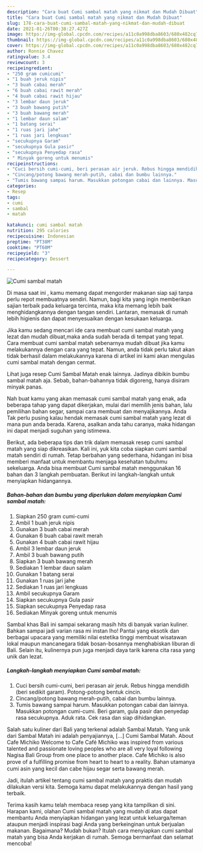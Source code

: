 ```yaml
---
description: "Cara buat Cumi sambal matah yang nikmat dan Mudah Dibuat"
title: "Cara buat Cumi sambal matah yang nikmat dan Mudah Dibuat"
slug: 178-cara-buat-cumi-sambal-matah-yang-nikmat-dan-mudah-dibuat
date: 2021-01-26T00:38:27.427Z
image: https://img-global.cpcdn.com/recipes/a11c0a998dba8603/680x482cq70/cumi-sambal-matah-foto-resep-utama.jpg
thumbnail: https://img-global.cpcdn.com/recipes/a11c0a998dba8603/680x482cq70/cumi-sambal-matah-foto-resep-utama.jpg
cover: https://img-global.cpcdn.com/recipes/a11c0a998dba8603/680x482cq70/cumi-sambal-matah-foto-resep-utama.jpg
author: Ronnie Chavez
ratingvalue: 3.4
reviewcount: 3
recipeingredient:
- "250 gram cumicumi"
- "1 buah jeruk nipis"
- "3 buah cabai merah"
- "6 buah cabai rawit merah"
- "4 buah cabai rawit hijau"
- "3 lembar daun jeruk"
- "3 buah bawang putih"
- "3 buah bawang merah"
- "1 lembar daun salam"
- "1 batang serai"
- "1 ruas jari jahe"
- "1 ruas jari lengkuas"
- "secukupnya Garam"
- "secukupnya Gula pasir"
- "secukupnya Penyedap rasa"
- " Minyak goreng untuk menumis"
recipeinstructions:
- "Cuci bersih cumi-cumi, beri perasan air jeruk. Rebus hingga mendidih (beri sedikit garam). Potong-potong bentuk cincin."
- "Cincang/potong bawang merah-putih, cabai dan bumbu lainnya."
- "Tumis bawang sampai harum. Masukkan potongan cabai dan lainnya. Masukkan potongan cumi-cumi. Beri garam, gula pasir dan penyedap rasa secukupnya. Aduk rata. Cek rasa dan siap dihidangkan."
categories:
- Resep
tags:
- cumi
- sambal
- matah

katakunci: cumi sambal matah 
nutrition: 295 calories
recipecuisine: Indonesian
preptime: "PT38M"
cooktime: "PT60M"
recipeyield: "3"
recipecategory: Dessert

---
```



![Cumi sambal matah](https://img-global.cpcdn.com/recipes/a11c0a998dba8603/680x482cq70/cumi-sambal-matah-foto-resep-utama.jpg)

Di masa  saat ini , kamu memang dapat mengorder makanan siap saji tanpa perlu repot membuatnya sendiri. Namun, bagi kita yang ingin memberikan sajian terbaik pada keluarga tercinta, maka kita memang lebih baik menghidangkannya dengan tangan sendiri. Lantaran, memasak di rumah lebih higienis dan dapat menyesuaikan dengan kesukaan keluarga.

Jika kamu sedang mencari ide cara membuat cumi sambal matah yang lezat dan mudah dibuat,maka anda sudah berada di tempat yang tepat. Cara membuat cumi sambal matah  sebenarnya mudah dibuat jika kamu melakukannya dengan cara yang tepat. Namun, anda tidak perlu takut akan tidak berhasil dalam melakukannya 
karena di artikel ini kami akan mengulas cumi sambal matah dengan cermat.  

Lihat juga resep Cumi Sambal Matah enak lainnya. Jadinya dibikin bumbu sambal matah aja. Sebab, bahan-bahannya tidak digoreng, hanya disiram minyak panas.

Nah buat kamu yang akan memasak cumi sambal matah yang enak, ada beberapa tahap yang dapat dikerjakan, mulai dari memilih jenis bahan, lalu pemilihan bahan segar, sampai cara membuat dan menyajikannya. Anda Tak perlu pusing kalau hendak memasak cumi sambal matah yang lezat di mana pun anda berada. Karena, asalkan anda  tahu caranya, maka hidangan ini dapat menjadi suguhan yang istimewa.

Berikut, ada beberapa tips dan trik dalam memasak resep cumi sambal matah yang siap dikreasikan. Kali ini, yuk kita coba siapkan cumi sambal matah sendiri di rumah. Tetap berbahan yang sederhana, hidangan ini bisa memberi manfaat untuk membantu menjaga kesehatan tubuhmu sekeluarga. Anda bisa membuat Cumi sambal matah menggunakan 16 bahan dan 3 langkah pembuatan. Berikut ini langkah-langkah untuk menyiapkan hidangannya.

<!--inarticleads1-->

##### Bahan-bahan dan bumbu yang diperlukan dalam menyiapkan Cumi sambal matah:

1. Siapkan 250 gram cumi-cumi
1. Ambil 1 buah jeruk nipis
1. Gunakan 3 buah cabai merah
1. Gunakan 6 buah cabai rawit merah
1. Gunakan 4 buah cabai rawit hijau
1. Ambil 3 lembar daun jeruk
1. Ambil 3 buah bawang putih
1. Siapkan 3 buah bawang merah
1. Sediakan 1 lembar daun salam
1. Gunakan 1 batang serai
1. Gunakan 1 ruas jari jahe
1. Sediakan 1 ruas jari lengkuas
1. Ambil secukupnya Garam
1. Siapkan secukupnya Gula pasir
1. Siapkan secukupnya Penyedap rasa
1. Sediakan  Minyak goreng untuk menumis


Sambal khas Bali ini sampai sekarang masih hits di banyak varian kuliner. Bahkan sampai jadi varian rasa mi instan lho! Pantai yang eksotik dan berbagai upacara yang memiliki nilai estetika tinggi membuat wisatawan lokal maupun mancanegara tidak bosan-bosannya menghabiskan liburan di Bali. Selain itu, kulinernya pun juga menjadi daya tarik karena cita rasa yang unik dan lezat. 

<!--inarticleads2-->

##### Langkah-langkah menyiapkan Cumi sambal matah:

1. Cuci bersih cumi-cumi, beri perasan air jeruk. Rebus hingga mendidih (beri sedikit garam). Potong-potong bentuk cincin.
1. Cincang/potong bawang merah-putih, cabai dan bumbu lainnya.
1. Tumis bawang sampai harum. Masukkan potongan cabai dan lainnya. Masukkan potongan cumi-cumi. Beri garam, gula pasir dan penyedap rasa secukupnya. Aduk rata. Cek rasa dan siap dihidangkan.


Salah satu kuliner dari Bali yang terkenal adalah Sambal Matah. Yang unik dari Sambal Matah ini adalah penyajiannya, […] Cumi Sambal Matah. About Cafe Michiko Welcome to Cafe Café Michiko was inspired from various talented and passionate loving peoples who are all very loyal following Nagisa Bali Group from one place to another place. Cafe Michiko is also prove of a fulﬁlling promise from heart to heart to a reality. Bahan utamanya cumi asin yang kecil dan cabe hijau segar serta bawang merah. 

Jadi, itulah artikel tentang  cumi sambal matah  yang praktis dan mudah dilakukan versi kita. Semoga kamu dapat melakukannya dengan hasil yang terbaik. 

Terima kasih kamu telah membaca resep yang kita tampilkan di sini. Harapan kami, olahan  Cumi sambal matah yang mudah di atas dapat membantu Anda menyiapkan hidangan yang lezat untuk keluarga/teman ataupun menjadi inspirasi bagi Anda yang berkeinginan untuk berjualan makanan. Bagaimana? Mudah bukan? Itulah cara menyiapkan cumi sambal matah yang bisa Anda kerjakan di rumah. Semoga bermanfaat dan selamat mencoba!

